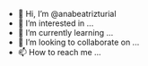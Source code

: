 - 👋 Hi, I’m @anabeatrizturial
- 👀 I’m interested in ...
- 🌱 I’m currently learning ...
- 💞️ I’m looking to collaborate on ...
- 📫 How to reach me ...

<!---
anabeatrizturial/anabeatrizturial is a ✨ special ✨ repository because its `README.md` (this file) appears on your GitHub profile.
You can click the Preview link to take a look at your changes.
--->
